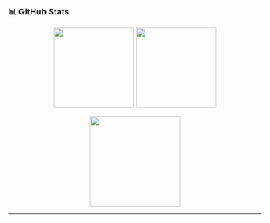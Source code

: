 
### 📊 GitHub Stats
<p align="center">
  <img src="https://github-readme-stats.vercel.app/api?username=TheHarshKadam&theme=radical&show_icons=true&hide_border=false&count_private=true" height="160px"/>
  <img src="https://github-readme-stats.vercel.app/api/top-langs/?username=TheHarshKadam&theme=radical&show_icons=true&hide_border=false&layout=compact" height="160px"/>
</p>

<p align="center">
  <img src="https://github-readme-streak-stats.herokuapp.com/?user=TheHarshKadam&theme=radical&hide_border=false" height="180px"/>
</p>

---
